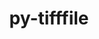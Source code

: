 ---
title: "py-tifffile"
layout: cache
categories: [package, develop]
meta: {"versions": ["2023.8.30"], "compilers": ["gcc@=11.1.0", "gcc@=11.4.0", "gcc@=9.4.0", "oneapi@=2024.0.0"], "oss": ["ubuntu20.04", "ubuntu22.04"], "platforms": ["linux"], "targets": ["neoverse_v1", "neoverse_v2", "ppc64le", "x86_64_v3"], "stacks": ["data-vis-sdk", "e4s", "e4s-neoverse-v2", "e4s-neoverse_v1", "e4s-oneapi", "e4s-power", "root"], "num_specs": 44, "num_specs_by_stack": {"e4s-power": 5, "root": 44, "data-vis-sdk": 5, "e4s-neoverse_v1": 6, "e4s-neoverse-v2": 6, "e4s": 5, "e4s-oneapi": 7}}
spec_details: [{"hash": "36nxbqim2vb5apiiql7t7xmmlidgsvzb", "compiler": "gcc@=9.4.0", "versions": ["2023.8.30"], "os": "ubuntu20.04", "platform": "linux", "target": "ppc64le", "variants": ["build_system=python_pip"], "stacks": ["e4s-power", "root"], "size": "-", "tarball": "https://binaries.spack.io/develop/build_cache/linux-ubuntu20.04-ppc64le/gcc-9.4.0/py-tifffile-2023.8.30/linux-ubuntu20.04-ppc64le-gcc-9.4.0-py-tifffile-2023.8.30-36nxbqim2vb5apiiql7t7xmmlidgsvzb.spack"}, {"hash": "unrp7bqn7b27wy6ppxgaizvtyeeuz5ce", "compiler": "gcc@=9.4.0", "versions": ["2023.8.30"], "os": "ubuntu20.04", "platform": "linux", "target": "ppc64le", "variants": ["build_system=python_pip"], "stacks": ["e4s-power", "root"], "size": "-", "tarball": "https://binaries.spack.io/develop/build_cache/linux-ubuntu20.04-ppc64le/gcc-9.4.0/py-tifffile-2023.8.30/linux-ubuntu20.04-ppc64le-gcc-9.4.0-py-tifffile-2023.8.30-unrp7bqn7b27wy6ppxgaizvtyeeuz5ce.spack"}, {"hash": "h4dx7wbhbm2xi7pl4nyfzcudasaoxpel", "compiler": "gcc@=9.4.0", "versions": ["2023.8.30"], "os": "ubuntu20.04", "platform": "linux", "target": "ppc64le", "variants": ["build_system=python_pip"], "stacks": ["e4s-power", "root"], "size": "-", "tarball": "https://binaries.spack.io/develop/build_cache/linux-ubuntu20.04-ppc64le/gcc-9.4.0/py-tifffile-2023.8.30/linux-ubuntu20.04-ppc64le-gcc-9.4.0-py-tifffile-2023.8.30-h4dx7wbhbm2xi7pl4nyfzcudasaoxpel.spack"}, {"hash": "7g3qeinnr7onrcah4u45ohvnwvuktjwa", "compiler": "gcc@=9.4.0", "versions": ["2023.8.30"], "os": "ubuntu20.04", "platform": "linux", "target": "ppc64le", "variants": ["build_system=python_pip"], "stacks": ["root"], "size": "-", "tarball": "https://binaries.spack.io/develop/build_cache/linux-ubuntu20.04-ppc64le/gcc-9.4.0/py-tifffile-2023.8.30/linux-ubuntu20.04-ppc64le-gcc-9.4.0-py-tifffile-2023.8.30-7g3qeinnr7onrcah4u45ohvnwvuktjwa.spack"}, {"hash": "6y7lqpfezyaym3qwryn4lzxo3sbnjtgd", "compiler": "gcc@=9.4.0", "versions": ["2023.8.30"], "os": "ubuntu20.04", "platform": "linux", "target": "ppc64le", "variants": ["build_system=python_pip"], "stacks": ["root"], "size": "-", "tarball": "https://binaries.spack.io/develop/build_cache/linux-ubuntu20.04-ppc64le/gcc-9.4.0/py-tifffile-2023.8.30/linux-ubuntu20.04-ppc64le-gcc-9.4.0-py-tifffile-2023.8.30-6y7lqpfezyaym3qwryn4lzxo3sbnjtgd.spack"}, {"hash": "ez5qinf7moafmcbw7fzrcspntrpyjimq", "compiler": "gcc@=9.4.0", "versions": ["2023.8.30"], "os": "ubuntu20.04", "platform": "linux", "target": "ppc64le", "variants": ["build_system=python_pip"], "stacks": ["e4s-power", "root"], "size": "-", "tarball": "https://binaries.spack.io/develop/build_cache/linux-ubuntu20.04-ppc64le/gcc-9.4.0/py-tifffile-2023.8.30/linux-ubuntu20.04-ppc64le-gcc-9.4.0-py-tifffile-2023.8.30-ez5qinf7moafmcbw7fzrcspntrpyjimq.spack"}, {"hash": "udggnvljivv2utatg6l3q5n6bb2f5pi4", "compiler": "gcc@=9.4.0", "versions": ["2023.8.30"], "os": "ubuntu20.04", "platform": "linux", "target": "ppc64le", "variants": ["build_system=python_pip"], "stacks": ["e4s-power", "root"], "size": "-", "tarball": "https://binaries.spack.io/develop/build_cache/linux-ubuntu20.04-ppc64le/gcc-9.4.0/py-tifffile-2023.8.30/linux-ubuntu20.04-ppc64le-gcc-9.4.0-py-tifffile-2023.8.30-udggnvljivv2utatg6l3q5n6bb2f5pi4.spack"}, {"hash": "ltcztwer5jm6trj3vzvyzjxljimdhojf", "compiler": "gcc@=11.1.0", "versions": ["2023.8.30"], "os": "ubuntu20.04", "platform": "linux", "target": "x86_64_v3", "variants": ["build_system=python_pip"], "stacks": ["data-vis-sdk", "root"], "size": "-", "tarball": "https://binaries.spack.io/develop/build_cache/linux-ubuntu20.04-x86_64_v3/gcc-11.1.0/py-tifffile-2023.8.30/linux-ubuntu20.04-x86_64_v3-gcc-11.1.0-py-tifffile-2023.8.30-ltcztwer5jm6trj3vzvyzjxljimdhojf.spack"}, {"hash": "6gl7gyv2lkcnjl4345lswgesm65j4767", "compiler": "gcc@=11.1.0", "versions": ["2023.8.30"], "os": "ubuntu20.04", "platform": "linux", "target": "x86_64_v3", "variants": ["build_system=python_pip"], "stacks": ["data-vis-sdk", "root"], "size": "-", "tarball": "https://binaries.spack.io/develop/build_cache/linux-ubuntu20.04-x86_64_v3/gcc-11.1.0/py-tifffile-2023.8.30/linux-ubuntu20.04-x86_64_v3-gcc-11.1.0-py-tifffile-2023.8.30-6gl7gyv2lkcnjl4345lswgesm65j4767.spack"}, {"hash": "pkv4qoyjcwcjgdi7cneyvpozzouf4qmx", "compiler": "gcc@=11.1.0", "versions": ["2023.8.30"], "os": "ubuntu20.04", "platform": "linux", "target": "x86_64_v3", "variants": ["build_system=python_pip"], "stacks": ["data-vis-sdk", "root"], "size": "-", "tarball": "https://binaries.spack.io/develop/build_cache/linux-ubuntu20.04-x86_64_v3/gcc-11.1.0/py-tifffile-2023.8.30/linux-ubuntu20.04-x86_64_v3-gcc-11.1.0-py-tifffile-2023.8.30-pkv4qoyjcwcjgdi7cneyvpozzouf4qmx.spack"}, {"hash": "nrevjgtcl5b4hv2ubzxbxso2bx2t3iro", "compiler": "gcc@=11.1.0", "versions": ["2023.8.30"], "os": "ubuntu20.04", "platform": "linux", "target": "x86_64_v3", "variants": ["build_system=python_pip"], "stacks": ["data-vis-sdk", "root"], "size": "-", "tarball": "https://binaries.spack.io/develop/build_cache/linux-ubuntu20.04-x86_64_v3/gcc-11.1.0/py-tifffile-2023.8.30/linux-ubuntu20.04-x86_64_v3-gcc-11.1.0-py-tifffile-2023.8.30-nrevjgtcl5b4hv2ubzxbxso2bx2t3iro.spack"}, {"hash": "m7ycfpnbgansigamno2lwzkz6zvugtmv", "compiler": "gcc@=11.1.0", "versions": ["2023.8.30"], "os": "ubuntu20.04", "platform": "linux", "target": "x86_64_v3", "variants": ["build_system=python_pip"], "stacks": ["data-vis-sdk", "root"], "size": "-", "tarball": "https://binaries.spack.io/develop/build_cache/linux-ubuntu20.04-x86_64_v3/gcc-11.1.0/py-tifffile-2023.8.30/linux-ubuntu20.04-x86_64_v3-gcc-11.1.0-py-tifffile-2023.8.30-m7ycfpnbgansigamno2lwzkz6zvugtmv.spack"}, {"hash": "2qo7ekz4oco62jwnqzpfdvzyyglbuddx", "compiler": "gcc@=11.1.0", "versions": ["2023.8.30"], "os": "ubuntu20.04", "platform": "linux", "target": "x86_64_v3", "variants": ["build_system=python_pip"], "stacks": ["root"], "size": "-", "tarball": "https://binaries.spack.io/develop/build_cache/linux-ubuntu20.04-x86_64_v3/gcc-11.1.0/py-tifffile-2023.8.30/linux-ubuntu20.04-x86_64_v3-gcc-11.1.0-py-tifffile-2023.8.30-2qo7ekz4oco62jwnqzpfdvzyyglbuddx.spack"}, {"hash": "pk477wbhqzlbuvfcxtgpwnixwf4so3bx", "compiler": "gcc@=11.1.0", "versions": ["2023.8.30"], "os": "ubuntu20.04", "platform": "linux", "target": "x86_64_v3", "variants": ["build_system=python_pip"], "stacks": ["root"], "size": "-", "tarball": "https://binaries.spack.io/develop/build_cache/linux-ubuntu20.04-x86_64_v3/gcc-11.1.0/py-tifffile-2023.8.30/linux-ubuntu20.04-x86_64_v3-gcc-11.1.0-py-tifffile-2023.8.30-pk477wbhqzlbuvfcxtgpwnixwf4so3bx.spack"}, {"hash": "wjo5rlywk6pgbot3x27kjjvqzvdwiylp", "compiler": "gcc@=11.4.0", "versions": ["2023.8.30"], "os": "ubuntu22.04", "platform": "linux", "target": "neoverse_v1", "variants": ["build_system=python_pip"], "stacks": ["e4s-neoverse_v1", "root"], "size": "-", "tarball": "https://binaries.spack.io/develop/build_cache/linux-ubuntu22.04-neoverse_v1/gcc-11.4.0/py-tifffile-2023.8.30/linux-ubuntu22.04-neoverse_v1-gcc-11.4.0-py-tifffile-2023.8.30-wjo5rlywk6pgbot3x27kjjvqzvdwiylp.spack"}, {"hash": "wyzyiicga7e4s3rmw62do5jiyxg6htt7", "compiler": "gcc@=11.4.0", "versions": ["2023.8.30"], "os": "ubuntu22.04", "platform": "linux", "target": "neoverse_v1", "variants": ["build_system=python_pip"], "stacks": ["e4s-neoverse_v1", "root"], "size": "-", "tarball": "https://binaries.spack.io/develop/build_cache/linux-ubuntu22.04-neoverse_v1/gcc-11.4.0/py-tifffile-2023.8.30/linux-ubuntu22.04-neoverse_v1-gcc-11.4.0-py-tifffile-2023.8.30-wyzyiicga7e4s3rmw62do5jiyxg6htt7.spack"}, {"hash": "62bo2m5pxr3rrunt6zkxoa5benqb3zkj", "compiler": "gcc@=11.4.0", "versions": ["2023.8.30"], "os": "ubuntu22.04", "platform": "linux", "target": "neoverse_v1", "variants": ["build_system=python_pip"], "stacks": ["e4s-neoverse_v1", "root"], "size": "-", "tarball": "https://binaries.spack.io/develop/build_cache/linux-ubuntu22.04-neoverse_v1/gcc-11.4.0/py-tifffile-2023.8.30/linux-ubuntu22.04-neoverse_v1-gcc-11.4.0-py-tifffile-2023.8.30-62bo2m5pxr3rrunt6zkxoa5benqb3zkj.spack"}, {"hash": "kxvccbuwsbn5cinthgyjvdsx3cj5dyrp", "compiler": "gcc@=11.4.0", "versions": ["2023.8.30"], "os": "ubuntu22.04", "platform": "linux", "target": "neoverse_v1", "variants": ["build_system=python_pip"], "stacks": ["e4s-neoverse_v1", "root"], "size": "-", "tarball": "https://binaries.spack.io/develop/build_cache/linux-ubuntu22.04-neoverse_v1/gcc-11.4.0/py-tifffile-2023.8.30/linux-ubuntu22.04-neoverse_v1-gcc-11.4.0-py-tifffile-2023.8.30-kxvccbuwsbn5cinthgyjvdsx3cj5dyrp.spack"}, {"hash": "ppog7c4mjvyzwjws43fvj47g22cdwpzr", "compiler": "gcc@=11.4.0", "versions": ["2023.8.30"], "os": "ubuntu22.04", "platform": "linux", "target": "neoverse_v1", "variants": ["build_system=python_pip"], "stacks": ["root"], "size": "-", "tarball": "https://binaries.spack.io/develop/build_cache/linux-ubuntu22.04-neoverse_v1/gcc-11.4.0/py-tifffile-2023.8.30/linux-ubuntu22.04-neoverse_v1-gcc-11.4.0-py-tifffile-2023.8.30-ppog7c4mjvyzwjws43fvj47g22cdwpzr.spack"}, {"hash": "6jgrqoa5z6ysm2uvi6dossx65ls7u5om", "compiler": "gcc@=11.4.0", "versions": ["2023.8.30"], "os": "ubuntu22.04", "platform": "linux", "target": "neoverse_v1", "variants": ["build_system=python_pip"], "stacks": ["e4s-neoverse_v1", "root"], "size": "-", "tarball": "https://binaries.spack.io/develop/build_cache/linux-ubuntu22.04-neoverse_v1/gcc-11.4.0/py-tifffile-2023.8.30/linux-ubuntu22.04-neoverse_v1-gcc-11.4.0-py-tifffile-2023.8.30-6jgrqoa5z6ysm2uvi6dossx65ls7u5om.spack"}, {"hash": "q3aqelhqmztwoiqzbhqek4fw4gf4qkpp", "compiler": "gcc@=11.4.0", "versions": ["2023.8.30"], "os": "ubuntu22.04", "platform": "linux", "target": "neoverse_v1", "variants": ["build_system=python_pip"], "stacks": ["root"], "size": "-", "tarball": "https://binaries.spack.io/develop/build_cache/linux-ubuntu22.04-neoverse_v1/gcc-11.4.0/py-tifffile-2023.8.30/linux-ubuntu22.04-neoverse_v1-gcc-11.4.0-py-tifffile-2023.8.30-q3aqelhqmztwoiqzbhqek4fw4gf4qkpp.spack"}, {"hash": "wibhuseidguoxzfcan5o5guf7vrfwqss", "compiler": "gcc@=11.4.0", "versions": ["2023.8.30"], "os": "ubuntu22.04", "platform": "linux", "target": "neoverse_v1", "variants": ["build_system=python_pip"], "stacks": ["e4s-neoverse_v1", "root"], "size": "-", "tarball": "https://binaries.spack.io/develop/build_cache/linux-ubuntu22.04-neoverse_v1/gcc-11.4.0/py-tifffile-2023.8.30/linux-ubuntu22.04-neoverse_v1-gcc-11.4.0-py-tifffile-2023.8.30-wibhuseidguoxzfcan5o5guf7vrfwqss.spack"}, {"hash": "dt4nh7bc33bkbfijsjaj4stpvwf5dcjg", "compiler": "gcc@=11.4.0", "versions": ["2023.8.30"], "os": "ubuntu22.04", "platform": "linux", "target": "neoverse_v2", "variants": ["build_system=python_pip"], "stacks": ["e4s-neoverse-v2", "root"], "size": "-", "tarball": "https://binaries.spack.io/develop/build_cache/linux-ubuntu22.04-neoverse_v2/gcc-11.4.0/py-tifffile-2023.8.30/linux-ubuntu22.04-neoverse_v2-gcc-11.4.0-py-tifffile-2023.8.30-dt4nh7bc33bkbfijsjaj4stpvwf5dcjg.spack"}, {"hash": "7fbbsxwwfe3gwg6ugfeoqfa4fbpt5odw", "compiler": "gcc@=11.4.0", "versions": ["2023.8.30"], "os": "ubuntu22.04", "platform": "linux", "target": "neoverse_v2", "variants": ["build_system=python_pip"], "stacks": ["e4s-neoverse-v2", "root"], "size": "-", "tarball": "https://binaries.spack.io/develop/build_cache/linux-ubuntu22.04-neoverse_v2/gcc-11.4.0/py-tifffile-2023.8.30/linux-ubuntu22.04-neoverse_v2-gcc-11.4.0-py-tifffile-2023.8.30-7fbbsxwwfe3gwg6ugfeoqfa4fbpt5odw.spack"}, {"hash": "5hoqxhqvky22ob6kt6peyd4c6drad2yz", "compiler": "gcc@=11.4.0", "versions": ["2023.8.30"], "os": "ubuntu22.04", "platform": "linux", "target": "neoverse_v2", "variants": ["build_system=python_pip"], "stacks": ["root"], "size": "-", "tarball": "https://binaries.spack.io/develop/build_cache/linux-ubuntu22.04-neoverse_v2/gcc-11.4.0/py-tifffile-2023.8.30/linux-ubuntu22.04-neoverse_v2-gcc-11.4.0-py-tifffile-2023.8.30-5hoqxhqvky22ob6kt6peyd4c6drad2yz.spack"}, {"hash": "xprle6272psgdjn7h3r3ebta7doavnbk", "compiler": "gcc@=11.4.0", "versions": ["2023.8.30"], "os": "ubuntu22.04", "platform": "linux", "target": "neoverse_v2", "variants": ["build_system=python_pip"], "stacks": ["e4s-neoverse-v2", "root"], "size": "-", "tarball": "https://binaries.spack.io/develop/build_cache/linux-ubuntu22.04-neoverse_v2/gcc-11.4.0/py-tifffile-2023.8.30/linux-ubuntu22.04-neoverse_v2-gcc-11.4.0-py-tifffile-2023.8.30-xprle6272psgdjn7h3r3ebta7doavnbk.spack"}, {"hash": "4uzlus4qqus4vakxlz7xbyr3fwzbjwmf", "compiler": "gcc@=11.4.0", "versions": ["2023.8.30"], "os": "ubuntu22.04", "platform": "linux", "target": "neoverse_v2", "variants": ["build_system=python_pip"], "stacks": ["root"], "size": "-", "tarball": "https://binaries.spack.io/develop/build_cache/linux-ubuntu22.04-neoverse_v2/gcc-11.4.0/py-tifffile-2023.8.30/linux-ubuntu22.04-neoverse_v2-gcc-11.4.0-py-tifffile-2023.8.30-4uzlus4qqus4vakxlz7xbyr3fwzbjwmf.spack"}, {"hash": "monl2kowlx24yejkeiqjjjzdamc7oep3", "compiler": "gcc@=11.4.0", "versions": ["2023.8.30"], "os": "ubuntu22.04", "platform": "linux", "target": "neoverse_v2", "variants": ["build_system=python_pip"], "stacks": ["e4s-neoverse-v2", "root"], "size": "-", "tarball": "https://binaries.spack.io/develop/build_cache/linux-ubuntu22.04-neoverse_v2/gcc-11.4.0/py-tifffile-2023.8.30/linux-ubuntu22.04-neoverse_v2-gcc-11.4.0-py-tifffile-2023.8.30-monl2kowlx24yejkeiqjjjzdamc7oep3.spack"}, {"hash": "4vh7bjqdxkpfai6dmrzbrgwa32k3xb2r", "compiler": "gcc@=11.4.0", "versions": ["2023.8.30"], "os": "ubuntu22.04", "platform": "linux", "target": "neoverse_v2", "variants": ["build_system=python_pip"], "stacks": ["e4s-neoverse-v2", "root"], "size": "-", "tarball": "https://binaries.spack.io/develop/build_cache/linux-ubuntu22.04-neoverse_v2/gcc-11.4.0/py-tifffile-2023.8.30/linux-ubuntu22.04-neoverse_v2-gcc-11.4.0-py-tifffile-2023.8.30-4vh7bjqdxkpfai6dmrzbrgwa32k3xb2r.spack"}, {"hash": "qpq6cmqsxy4eowupp5bznu6cfr6ocreu", "compiler": "gcc@=11.4.0", "versions": ["2023.8.30"], "os": "ubuntu22.04", "platform": "linux", "target": "neoverse_v2", "variants": ["build_system=python_pip"], "stacks": ["e4s-neoverse-v2", "root"], "size": "-", "tarball": "https://binaries.spack.io/develop/build_cache/linux-ubuntu22.04-neoverse_v2/gcc-11.4.0/py-tifffile-2023.8.30/linux-ubuntu22.04-neoverse_v2-gcc-11.4.0-py-tifffile-2023.8.30-qpq6cmqsxy4eowupp5bznu6cfr6ocreu.spack"}, {"hash": "q2g47xrpnhjln4sdqq7gmc6x2gg7pjhw", "compiler": "gcc@=11.4.0", "versions": ["2023.8.30"], "os": "ubuntu22.04", "platform": "linux", "target": "x86_64_v3", "variants": ["build_system=python_pip"], "stacks": ["root", "e4s"], "size": "-", "tarball": "https://binaries.spack.io/develop/build_cache/linux-ubuntu22.04-x86_64_v3/gcc-11.4.0/py-tifffile-2023.8.30/linux-ubuntu22.04-x86_64_v3-gcc-11.4.0-py-tifffile-2023.8.30-q2g47xrpnhjln4sdqq7gmc6x2gg7pjhw.spack"}, {"hash": "ephhqgdgnlzhctv4w3ic5aj5uyiw5y74", "compiler": "gcc@=11.4.0", "versions": ["2023.8.30"], "os": "ubuntu22.04", "platform": "linux", "target": "x86_64_v3", "variants": ["build_system=python_pip"], "stacks": ["root", "e4s"], "size": "-", "tarball": "https://binaries.spack.io/develop/build_cache/linux-ubuntu22.04-x86_64_v3/gcc-11.4.0/py-tifffile-2023.8.30/linux-ubuntu22.04-x86_64_v3-gcc-11.4.0-py-tifffile-2023.8.30-ephhqgdgnlzhctv4w3ic5aj5uyiw5y74.spack"}, {"hash": "esqtmetnifsjvtv36tm3rf5lerl7jk3p", "compiler": "gcc@=11.4.0", "versions": ["2023.8.30"], "os": "ubuntu22.04", "platform": "linux", "target": "x86_64_v3", "variants": ["build_system=python_pip"], "stacks": ["root"], "size": "-", "tarball": "https://binaries.spack.io/develop/build_cache/linux-ubuntu22.04-x86_64_v3/gcc-11.4.0/py-tifffile-2023.8.30/linux-ubuntu22.04-x86_64_v3-gcc-11.4.0-py-tifffile-2023.8.30-esqtmetnifsjvtv36tm3rf5lerl7jk3p.spack"}, {"hash": "6uaxnqf4oi274wqeilcmtpqo6a6uwtui", "compiler": "gcc@=11.4.0", "versions": ["2023.8.30"], "os": "ubuntu22.04", "platform": "linux", "target": "x86_64_v3", "variants": ["build_system=python_pip"], "stacks": ["root"], "size": "-", "tarball": "https://binaries.spack.io/develop/build_cache/linux-ubuntu22.04-x86_64_v3/gcc-11.4.0/py-tifffile-2023.8.30/linux-ubuntu22.04-x86_64_v3-gcc-11.4.0-py-tifffile-2023.8.30-6uaxnqf4oi274wqeilcmtpqo6a6uwtui.spack"}, {"hash": "tuolpdiil4igintm53b6l6jkjrvl2idm", "compiler": "gcc@=11.4.0", "versions": ["2023.8.30"], "os": "ubuntu22.04", "platform": "linux", "target": "x86_64_v3", "variants": ["build_system=python_pip"], "stacks": ["root", "e4s"], "size": "-", "tarball": "https://binaries.spack.io/develop/build_cache/linux-ubuntu22.04-x86_64_v3/gcc-11.4.0/py-tifffile-2023.8.30/linux-ubuntu22.04-x86_64_v3-gcc-11.4.0-py-tifffile-2023.8.30-tuolpdiil4igintm53b6l6jkjrvl2idm.spack"}, {"hash": "dziqxcsq6cplnrszhfxa5fjkynljfk4j", "compiler": "gcc@=11.4.0", "versions": ["2023.8.30"], "os": "ubuntu22.04", "platform": "linux", "target": "x86_64_v3", "variants": ["build_system=python_pip"], "stacks": ["root", "e4s"], "size": "-", "tarball": "https://binaries.spack.io/develop/build_cache/linux-ubuntu22.04-x86_64_v3/gcc-11.4.0/py-tifffile-2023.8.30/linux-ubuntu22.04-x86_64_v3-gcc-11.4.0-py-tifffile-2023.8.30-dziqxcsq6cplnrszhfxa5fjkynljfk4j.spack"}, {"hash": "3xgtr6g6bhvcbmjsx46t32u5bcj5m75i", "compiler": "gcc@=11.4.0", "versions": ["2023.8.30"], "os": "ubuntu22.04", "platform": "linux", "target": "x86_64_v3", "variants": ["build_system=python_pip"], "stacks": ["root", "e4s"], "size": "-", "tarball": "https://binaries.spack.io/develop/build_cache/linux-ubuntu22.04-x86_64_v3/gcc-11.4.0/py-tifffile-2023.8.30/linux-ubuntu22.04-x86_64_v3-gcc-11.4.0-py-tifffile-2023.8.30-3xgtr6g6bhvcbmjsx46t32u5bcj5m75i.spack"}, {"hash": "drzcgcmuqfst3llnjtn65c3lawkb5kud", "compiler": "oneapi@=2024.0.0", "versions": ["2023.8.30"], "os": "ubuntu22.04", "platform": "linux", "target": "x86_64_v3", "variants": ["build_system=python_pip"], "stacks": ["e4s-oneapi", "root"], "size": "-", "tarball": "https://binaries.spack.io/develop/build_cache/linux-ubuntu22.04-x86_64_v3/oneapi-2024.0.0/py-tifffile-2023.8.30/linux-ubuntu22.04-x86_64_v3-oneapi-2024.0.0-py-tifffile-2023.8.30-drzcgcmuqfst3llnjtn65c3lawkb5kud.spack"}, {"hash": "h6ixblud2khhn5hdgwiibtg6azsjhjz5", "compiler": "oneapi@=2024.0.0", "versions": ["2023.8.30"], "os": "ubuntu22.04", "platform": "linux", "target": "x86_64_v3", "variants": ["build_system=python_pip"], "stacks": ["e4s-oneapi", "root"], "size": "-", "tarball": "https://binaries.spack.io/develop/build_cache/linux-ubuntu22.04-x86_64_v3/oneapi-2024.0.0/py-tifffile-2023.8.30/linux-ubuntu22.04-x86_64_v3-oneapi-2024.0.0-py-tifffile-2023.8.30-h6ixblud2khhn5hdgwiibtg6azsjhjz5.spack"}, {"hash": "igpkefvm4sx56hluj3otmzuffldt7xmi", "compiler": "oneapi@=2024.0.0", "versions": ["2023.8.30"], "os": "ubuntu22.04", "platform": "linux", "target": "x86_64_v3", "variants": ["build_system=python_pip"], "stacks": ["e4s-oneapi", "root"], "size": "-", "tarball": "https://binaries.spack.io/develop/build_cache/linux-ubuntu22.04-x86_64_v3/oneapi-2024.0.0/py-tifffile-2023.8.30/linux-ubuntu22.04-x86_64_v3-oneapi-2024.0.0-py-tifffile-2023.8.30-igpkefvm4sx56hluj3otmzuffldt7xmi.spack"}, {"hash": "a62wpdrbb7b7fgls34iydjnni5agtf2h", "compiler": "oneapi@=2024.0.0", "versions": ["2023.8.30"], "os": "ubuntu22.04", "platform": "linux", "target": "x86_64_v3", "variants": ["build_system=python_pip"], "stacks": ["e4s-oneapi", "root"], "size": "-", "tarball": "https://binaries.spack.io/develop/build_cache/linux-ubuntu22.04-x86_64_v3/oneapi-2024.0.0/py-tifffile-2023.8.30/linux-ubuntu22.04-x86_64_v3-oneapi-2024.0.0-py-tifffile-2023.8.30-a62wpdrbb7b7fgls34iydjnni5agtf2h.spack"}, {"hash": "ygfdh5jlyqoxyqwaedxxwp3bexe3434r", "compiler": "oneapi@=2024.0.0", "versions": ["2023.8.30"], "os": "ubuntu22.04", "platform": "linux", "target": "x86_64_v3", "variants": ["build_system=python_pip"], "stacks": ["e4s-oneapi", "root"], "size": "-", "tarball": "https://binaries.spack.io/develop/build_cache/linux-ubuntu22.04-x86_64_v3/oneapi-2024.0.0/py-tifffile-2023.8.30/linux-ubuntu22.04-x86_64_v3-oneapi-2024.0.0-py-tifffile-2023.8.30-ygfdh5jlyqoxyqwaedxxwp3bexe3434r.spack"}, {"hash": "4eybsrjl77lydmz3bnhkco3aqhzgtpac", "compiler": "oneapi@=2024.0.0", "versions": ["2023.8.30"], "os": "ubuntu22.04", "platform": "linux", "target": "x86_64_v3", "variants": ["build_system=python_pip"], "stacks": ["e4s-oneapi", "root"], "size": "-", "tarball": "https://binaries.spack.io/develop/build_cache/linux-ubuntu22.04-x86_64_v3/oneapi-2024.0.0/py-tifffile-2023.8.30/linux-ubuntu22.04-x86_64_v3-oneapi-2024.0.0-py-tifffile-2023.8.30-4eybsrjl77lydmz3bnhkco3aqhzgtpac.spack"}, {"hash": "xqf2j6kpibzfciqgxaiwb67wwieycr5z", "compiler": "oneapi@=2024.0.0", "versions": ["2023.8.30"], "os": "ubuntu22.04", "platform": "linux", "target": "x86_64_v3", "variants": ["build_system=python_pip"], "stacks": ["e4s-oneapi", "root"], "size": "-", "tarball": "https://binaries.spack.io/develop/build_cache/linux-ubuntu22.04-x86_64_v3/oneapi-2024.0.0/py-tifffile-2023.8.30/linux-ubuntu22.04-x86_64_v3-oneapi-2024.0.0-py-tifffile-2023.8.30-xqf2j6kpibzfciqgxaiwb67wwieycr5z.spack"}]
---